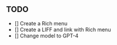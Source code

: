 ## TODO

- [] Create a Rich menu
- [] Create a LIFF and link with Rich menu
- [] Change model to GPT-4
